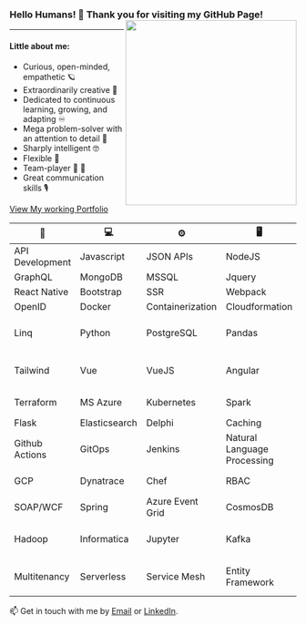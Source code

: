 ### Hello Humans! 👋 Thank you for visiting my GitHub Page! <a> <img align="right" width=300 height=325 src="https://user-images.githubusercontent.com/62257716/281577478-4d3db4e5-6c74-49e0-97e7-0eca493ebba2.png"> </a>


------
#### Little about me:
* Curious, open-minded, empathetic 🪐
* Extraordinarily creative 🎨
* Dedicated to continuous learning, growing, and adapting ♾
* Mega problem-solver with an attention to detail 🧩
* Sharply intelligent 🤓 
* Flexible 🧘
* Team-player 🤜 🤛
* Great communication skills 🎙


[View My working Portfolio](https://shelbyrothman.com/)


🧰 | 💻  |  ⚙️ | 🖥️ | 🧰 | 💻  |  ⚙️ | 🖥️ | 🧰
------------ | ------------- | ------------- | ------------- | ------------ | ------------- | ------------- | -------------  | -------------
API Development|Javascript|JSON APIs|NodeJS|PWAs|REST|Typescript|Web API|GPT
GraphQL|MongoDB|MSSQL|Jquery|JavaScript|HTML|ESLint|Next|React
React Native|Bootstrap|SSR|Webpack|Authentication|Authorization|JWT|MFA|Oauth
OpenID|Docker|Containerization|Cloudformation|Azure DevOps|AWS|SAML|Java|PHP
Linq|Python|PostgreSQL|Pandas|PowerBI|Prompt Engineering|Optical Character Recognition|Responsive Design|SASS/SCSS
Tailwind|Vue|VueJS|Angular|TensorFlow|Penetration Testing|Secure Coding Practices|AppDynamics|Azure Functions
Terraform|MS Azure|Kubernetes|Spark|Redis|BigQuery|Apache Spark|Anaconda|Rust
Flask|Elasticsearch|Delphi|Caching|.Net 6|gRPC|Kafka|RabbitMQ|SOAP
Github Actions|GitOps|Jenkins|Natural Language Processing|Numpy|Large Language Model|Helm|HashiCorp Vault|Grafana
GCP|Dynatrace|Chef|RBAC|Entitlements|Tableau|PyTorch|Microsoft Fabric|.Net 4.8|SQL Server
SOAP/WCF|Spring|Azure Event Grid|CosmosDB|Data Warehouse|Databricks|Delta Lake|DynamoDB|gRPC
Hadoop|Informatica|Jupyter|Kafka|Knowledge Graphs|Autoscaling|Event Driven Architecture|Microservices Architecture|Monorepos
Multitenancy|Serverless|Service Mesh|Entity Framework|Expo Go|Apple AppStore Build|TDD|Bash

📫 Get in touch with me by [Email](mailto:shel.programmer@gmail.com) or [LinkedIn](https://www.linkedin.com/in/shelby-anne-bb84131a4/).


